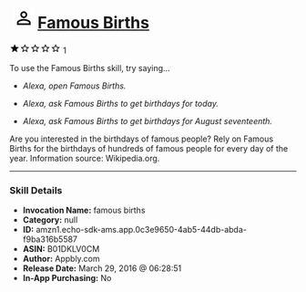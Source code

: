 # &nbsp;<img src="skill_icon" alt="Famous Births icon" width="36"> [Famous Births](http://alexa.amazon.com/#skills/amzn1.echo-sdk-ams.app.0c3e9650-4ab5-44db-abda-f9ba316b5587)
![1 stars](../../images/ic_star_black_18dp_1x.png)![1 stars](../../images/ic_star_border_black_18dp_1x.png)![1 stars](../../images/ic_star_border_black_18dp_1x.png)![1 stars](../../images/ic_star_border_black_18dp_1x.png)![1 stars](../../images/ic_star_border_black_18dp_1x.png) 1

To use the Famous Births skill, try saying...

* *Alexa, open Famous Births.*

* *Alexa, ask Famous Births to get birthdays for today.*

* *Alexa, ask Famous Births to get birthdays for August seventeenth.*

Are you interested in the birthdays of famous people? Rely on Famous Births for the birthdays of hundreds of famous people for every day of the year. Information source: Wikipedia.org.

***

### Skill Details

* **Invocation Name:** famous births
* **Category:** null
* **ID:** amzn1.echo-sdk-ams.app.0c3e9650-4ab5-44db-abda-f9ba316b5587
* **ASIN:** B01DKLV0CM
* **Author:** Appbly.com
* **Release Date:** March 29, 2016 @ 06:28:51
* **In-App Purchasing:** No
